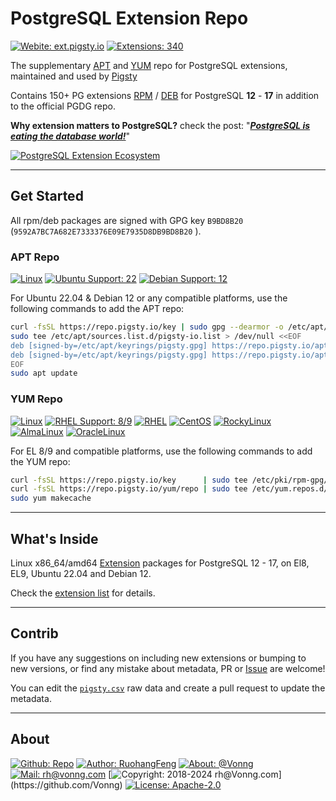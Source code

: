 # PostgreSQL Extension Repo

[![Webite: ext.pigsty.io](https://img.shields.io/badge/website-ext.pigsty.io-slategray?style=flat&logo=cilium&logoColor=white)](https://ext.pigsty.io)
[![Extensions: 340](https://img.shields.io/badge/extensions-340-%233E668F?style=flat&logo=postgresql&logoColor=white&labelColor=3E668F)](https://pigsty.io/docs/pgext/list)

The supplementary [APT](#apt-repo) and [YUM](#yum-repo) repo for PostgreSQL extensions, maintained and used by [Pigsty](https://pigsty.io)

Contains 150+ PG extensions [RPM](https://ext.pigsty.io/#/rpm) / [DEB](https://ext.pigsty.io/#/deb) for PostgreSQL **12** - **17** in addition to the official PGDG repo.

**Why extension matters to PostgreSQL?** check the post: "[***PostgreSQL is eating the database world!***](https://medium.com/@fengruohang/postgres-is-eating-the-database-world-157c204dcfc4)"

[![PostgreSQL Extension Ecosystem](https://pigsty.io/img/pigsty/ecosystem.jpg)](https://medium.com/@fengruohang/postgres-is-eating-the-database-world-157c204dcfc4)


-------

## Get Started

All rpm/deb packages are signed with GPG key `B9BD8B20` (`9592A7BC7A682E7333376E09E7935D8DB9BD8B20` ).

### APT Repo

[![Linux](https://img.shields.io/badge/Linux-x86_64-%23FCC624?style=flat&logo=linux&labelColor=FCC624&logoColor=black)](https://pigsty.io/docs/node)
[![Ubuntu Support: 22](https://img.shields.io/badge/Ubuntu-22-%23E95420?style=flat&logo=ubuntu&logoColor=%23E95420)](https://pigsty.io/docs/pgext/list/deb/)
[![Debian Support: 12](https://img.shields.io/badge/Debian-12-%23A81D33?style=flat&logo=debian&logoColor=%23A81D33)](https://pigsty.io/docs/reference/compatibility/)

For Ubuntu 22.04 & Debian 12 or any compatible platforms, use the following commands to add the APT repo:

```bash
curl -fsSL https://repo.pigsty.io/key | sudo gpg --dearmor -o /etc/apt/keyrings/pigsty.gpg
sudo tee /etc/apt/sources.list.d/pigsty-io.list > /dev/null <<EOF
deb [signed-by=/etc/apt/keyrings/pigsty.gpg] https://repo.pigsty.io/apt/infra generic main 
deb [signed-by=/etc/apt/keyrings/pigsty.gpg] https://repo.pigsty.io/apt/pgsql/$(lsb_release -cs) $(lsb_release -cs) main
EOF
sudo apt update
```

### YUM Repo

[![Linux](https://img.shields.io/badge/Linux-x86_64-%23FCC624?style=flat&logo=linux&labelColor=FCC624&logoColor=black)](https://pigsty.io/docs/node)
[![RHEL Support: 8/9](https://img.shields.io/badge/EL-7/8/9-red?style=flat&logo=redhat&logoColor=red)](https://pigsty.io/docs/pgext/list/rpm/)
[![RHEL](https://img.shields.io/badge/RHEL-slategray?style=flat&logo=redhat&logoColor=red)](https://pigsty.io/docs/pgext/list/rpm/)
[![CentOS](https://img.shields.io/badge/CentOS-slategray?style=flat&logo=centos&logoColor=%23262577)](https://almalinux.org/)
[![RockyLinux](https://img.shields.io/badge/RockyLinux-slategray?style=flat&logo=rockylinux&logoColor=%2310B981)](https://almalinux.org/)
[![AlmaLinux](https://img.shields.io/badge/AlmaLinux-slategray?style=flat&logo=almalinux&logoColor=black)](https://almalinux.org/)
[![OracleLinux](https://img.shields.io/badge/OracleLinux-slategray?style=flat&logo=oracle&logoColor=%23F80000)](https://almalinux.org/)

For EL 8/9 and compatible platforms, use the following commands to add the YUM repo:

```bash
curl -fsSL https://repo.pigsty.io/key      | sudo tee /etc/pki/rpm-gpg/RPM-GPG-KEY-pigsty >/dev/null  # add gpg key
curl -fsSL https://repo.pigsty.io/yum/repo | sudo tee /etc/yum.repos.d/pigsty.repo        >/dev/null  # add repo file
sudo yum makecache
```

-------

## What's Inside

Linux x86_64/amd64 [Extension](/list) packages for PostgreSQL 12 - 17, on El8, EL9, Ubuntu 22.04 and Debian 12.

Check the [extension list](https://ext.pigsty.io/#/list) for details.


----------------

## Contrib

If you have any suggestions on including new extensions or bumping to new versions, or find any mistake about metadata,
PR or [Issue](https://github.com/pgsty/extension/issues/new) are welcome!

You can edit the [`pigsty.csv`](https://github.com/pgsty/extension/blob/main/data/pigsty.csv) raw data and create a pull
request to update the metadata.


----------------

## About

[![Github: Repo](https://img.shields.io/badge/GitHub-Repo-slategray?style=flat&logo=github&logoColor=black)](https://github.com/pgsty/extension)
[![Author: RuohangFeng](https://img.shields.io/badge/Author-Ruohang_Feng-steelblue?style=flat)](https://vonng.com/)
[![About: @Vonng](https://img.shields.io/badge/%40Vonng-steelblue?style=flat)](https://vonng.com/en/)
[![Mail: rh@vonng.com](https://img.shields.io/badge/rh%40vonng.com-steelblue?style=flat)](mailto:rh@vonng.com)
[![Copyright: 2018-2024 rh@Vonng.com](https://img.shields.io/badge/Copyright-2018--2024_(rh%40vonng.com)-red?logo=c&color=steelblue)](https://github.com/Vonng)
[![License: Apache-2.0](https://img.shields.io/badge/License-Apache2.0-steelblue?style=flat&logo=opensourceinitiative&logoColor=green)](https://pigsty.io/docs/about/license/)